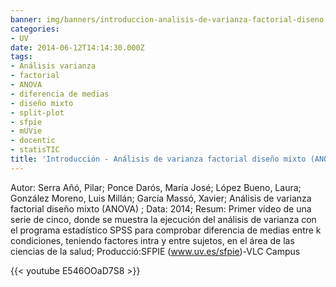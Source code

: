 ```yaml
---
banner: img/banners/introduccion-analisis-de-varianza-factorial-diseno-mixto-anova-1-5.jpg
categories:
- UV
date: 2014-06-12T14:14:30.000Z
tags:
- Análisis varianza
- factorial
- ANOVA
- diferencia de medias
- diseño mixto
- split-plot
- sfpie
- mUVie
- docentic
- statisTIC
title: 'Introducción - Análisis de varianza factorial diseño mixto (ANOVA) (1/5)'
---
```


Autor: Serra Añó, Pilar; Ponce Darós, María José; López Bueno, Laura; González Moreno, Luis Millán; García Massó, Xavier; Análisis de varianza factorial diseño mixto (ANOVA) ; Data: 2014; Resum: Primer vídeo de una serie de cinco, donde se muestra la ejecución del análisis de varianza con el programa estadístico SPSS para comprobar diferencia de medias entre k condiciones, teniendo factores intra y entre sujetos, en el área de las ciencias de la salud; Producció:SFPIE (www.uv.es/sfpie)-VLC Campus 

{{< youtube E546OOaD7S8 >}}
